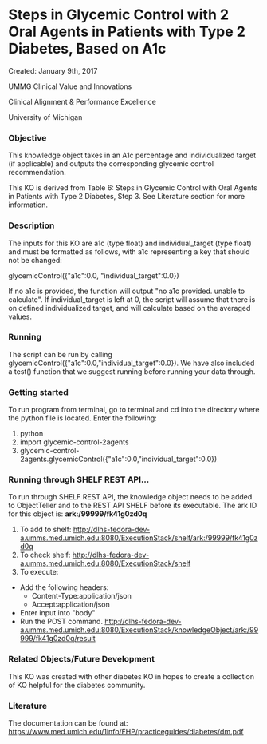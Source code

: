 # Steps in Glycemic Control with 2 Oral Agents in Patients with Type 2 Diabetes, Based on A1c
Created: January 9th, 2017

UMMG Clinical Value and Innovations

Clinical Alignment & Performance Excellence

University of Michigan

### Objective
This knowledge object takes in an A1c percentage and individualized target (if applicable) and outputs the corresponding glycemic control recommendation.

This KO is derived from Table 6: Steps in Glycemic Control with Oral Agents in Patients with Type 2 Diabetes, Step 3. See Literature section for more information.


### Description
The inputs for this KO are a1c (type float) and individual_target (type float) and must be formatted as follows, with a1c representing a key that should not be changed:

glycemicControl({"a1c":0.0, "individual_target":0.0})

If no a1c is provided, the function will output "no a1c provided. unable to calculate". If individual_target is left at 0, the script will assume that there is on defined individualized target, and will calculate based on the averaged values.

### Running
The script can be run by calling glycemicControl({"a1c":0.0,"individual_target":0.0}). We have also included a test() function that we suggest running before running your data through.


### Getting started
To run program from terminal, go to terminal and cd into the directory where the python file is located. Enter the following:
1. python
2. import glycemic-control-2agents
3. glycemic-control-2agents.glycemicControl({"a1c":0.0,"individual_target":0.0})

### Running through SHELF REST API...
To run through SHELF REST API, the knowledge object needs to be added to ObjectTeller and to the REST API SHELF before its executable.
The ark ID for this object is: **ark:/99999/fk41g0zd0q**

1. To add to shelf: http://dlhs-fedora-dev-a.umms.med.umich.edu:8080/ExecutionStack/shelf/ark:/99999/fk41g0zd0q
2. To check shelf: http://dlhs-fedora-dev-a.umms.med.umich.edu:8080/ExecutionStack/shelf
3. To execute:
  - Add the following headers:
    - Content-Type:application/json
    - Accept:application/json
  - Enter input into "body"
  - Run the POST command. http://dlhs-fedora-dev-a.umms.med.umich.edu:8080/ExecutionStack/knowledgeObject/ark:/99999/fk41g0zd0q/result


### Related Objects/Future Development
This KO was created with other diabetes KO in hopes to create a collection of KO helpful for the diabetes community.

### Literature
The documentation can be found at: https://www.med.umich.edu/1info/FHP/practiceguides/diabetes/dm.pdf
